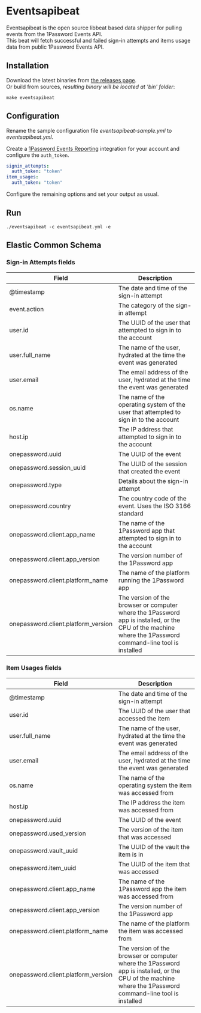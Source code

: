 Eventsapibeat
=============

Eventsapibeat is the open source libbeat based data shipper for pulling events from the 1Password Events API.  
This beat will fetch successful and failed sign-in attempts and items usage data from public 1Password Events API.

Installation
------------

Download the latest binaries from [the releases page](https://github.com/1Password/events-api-elastic/releases/latest).  
Or build from sources, *resulting binary will be located at 'bin' folder*:

```shell
make eventsapibeat
```

Configuration
-------------

Rename the sample configuration file *eventsapibeat-sample.yml* to *eventsapibeat.yml*.

Create a [1Password Events Reporting](https://support.1password.com/events-reporting-elastic/) integration for your account and configure the `auth_token`.

```yaml
signin_attempts:
  auth_token: "token"
item_usages:
  auth_token: "token"
```

Configure the remaining options and set your output as usual.

Run
---

```
./eventsapibeat -c eventsapibeat.yml -e
```

Elastic Common Schema
---------------------

### Sign-in Attempts fields

| Field                               | Description                                                                                                                                               |
|-------------------------------------|-----------------------------------------------------------------------------------------------------------------------------------------------------------|
| @timestamp                          | The date and time of the sign-in attempt                                                                                                                  |
| event.action                        | The category of the sign-in attempt                                                                                                                       |
| user.id                             | The UUID of the user that attempted to sign in to the account                                                                                             |
| user.full_name                      | The name of the user, hydrated at the time the event was generated                                                                                        |
| user.email                          | The email address of the user, hydrated at the time the event was generated                                                                               |
| os.name                             | The name of the operating system of the user that attempted to sign in to the account                                                                     |
| host.ip                             | The IP address that attempted to sign in to the account                                                                                                   |
| onepassword.uuid                    | The UUID of the event                                                                                                                                     |
| onepassword.session_uuid            | The UUID of the session that created the event                                                                                                            |
| onepassword.type                    | Details about the sign-in attempt                                                                                                                         |
| onepassword.country                 | The country code of the event. Uses the ISO 3166 standard                                                                                                 |
| onepassword.client.app_name         | The name of the 1Password app that attempted to sign in to the account                                                                                    |
| onepassword.client.app_version      | The version number of the 1Password app                                                                                                                   |
| onepassword.client.platform_name    | The name of the platform running the 1Password app                                                                                                        |
| onepassword.client.platform_version | The version of the browser or computer where the 1Password app is installed, or the CPU of the machine where the 1Password command-line tool is installed |

### Item Usages fields

| Field                               | Description                                                                                                                                               |
|-------------------------------------|-----------------------------------------------------------------------------------------------------------------------------------------------------------|
| @timestamp                          | The date and time of the sign-in attempt                                                                                                                  |
| user.id                             | The UUID of the user that accessed the item                                                                                                               |
| user.full_name                      | The name of the user, hydrated at the time the event was generated                                                                                        |
| user.email                          | The email address of the user, hydrated at the time the event was generated                                                                               |
| os.name                             | The name of the operating system the item was accessed from                                                                                               |
| host.ip                             | The IP address the item was accessed from                                                                                                                 |
| onepassword.uuid                    | The UUID of the event                                                                                                                                     |
| onepassword.used_version            | The version of the item that was accessed                                                                                                                 |
| onepassword.vault_uuid              | The UUID of the vault the item is in                                                                                                                      |
| onepassword.item_uuid               | The UUID of the item that was accessed                                                                                                                    |
| onepassword.client.app_name         | The name of the 1Password app the item was accessed from                                                                                                  |
| onepassword.client.app_version      | The version number of the 1Password app                                                                                                                   |
| onepassword.client.platform_name    | The name of the platform the item was accessed from                                                                                                       |
| onepassword.client.platform_version | The version of the browser or computer where the 1Password app is installed, or the CPU of the machine where the 1Password command-line tool is installed |
